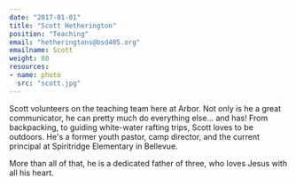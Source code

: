 ```yaml
---
date: "2017-01-01"
title: "Scott Hetherington"
position: "Teaching"
email: "hetheringtons@bsd405.org"
emailname: Scott
weight: 80
resources:
- name: photo
  src: "scott.jpg"
---
```


Scott volunteers on the teaching team here at Arbor. Not only is he a great communicator, he can pretty much do everything else... and has! From backpacking, to guiding white-water rafting trips, Scott loves to be outdoors. He's a former youth pastor, camp director, and the current principal at Spiritridge Elementary in Bellevue. 

More than all of that, he is a dedicated father of three, who loves Jesus with all his heart. 
